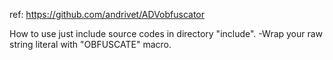 ref: https://github.com/andrivet/ADVobfuscator

How to use
just include source codes in directory "include".
-Wrap your raw string literal with "OBFUSCATE" macro.
